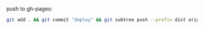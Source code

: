 push to gh-pages: 
```sh
git add . && git commit "deploy" && git subtree push --prefix dist origin gh-pages
```